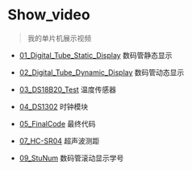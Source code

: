 # Show_video

> 我的单片机展示视频


- [01_Digital_Tube_Static_Display][01]	数码管静态显示

- [02_Digital_Tube_Dynamic_Display][02]	数码管动态显示

- [03_DS18B20_Test][03]					温度传感器

- [04_DS1302][04]						时钟模块

- [05_FinalCode][05]					最终代码

- [07_HC-SR04][07]						超声波测距

- [09_StuNum][09]						数码管滚动显示学号


[01]: http://47.95.13.239/Study/Microcomputer/STC11F04E/Video/Show_video/01_Digital_Tube_Static_Display.MP4	"数码管静态显示"
[02]: http://47.95.13.239/Study/Microcomputer/STC11F04E/Video/Show_video/02_Digital_Tube_Dynamic_Display.MP4 "数码管动态显示"
[03]: http://47.95.13.239/Study/Microcomputer/STC11F04E/Video/Show_video/03_DS18B20_Test.MP4 "温度传感器"
[04]: http://47.95.13.239/Study/Microcomputer/STC11F04E/Video/Show_video/04_DS1302.MP4 "时钟模块"
[05]: http://47.95.13.239/Study/Microcomputer/STC11F04E/Video/Show_video/05_FinalCode.mp4 "最终代码"
[07]: http://47.95.13.239/Study/Microcomputer/STC11F04E/Video/Show_video/07_HC-SR04.MP4 "HC-SR04"
[09]: http://47.95.13.239/Study/Microcomputer/STC11F04E/Video/Show_video/09_StuNum.MP4 "StuNum"